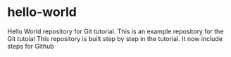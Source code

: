 # hello-world
Hello World repository for Git tutorial.
This is an example repository for the Git tutoial 
This repository is built step by step in the tutorial.
It now include steps for Github
